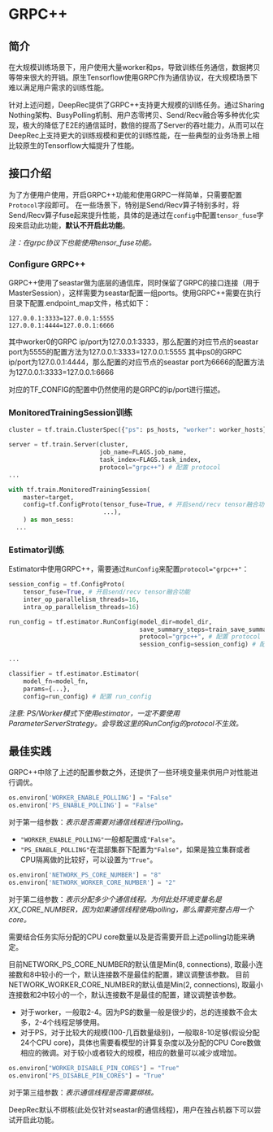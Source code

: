 # GRPC++
## 简介
在大规模训练场景下，用户使用大量worker和ps，导致训练任务通信，数据拷贝等带来很大的开销。原生Tensorflow使用GRPC作为通信协议，在大规模场景下难以满足用户需求的训练性能。
​

针对上述问题，DeepRec提供了GRPC++支持更大规模的训练任务。通过Sharing Nothing架构、BusyPolling机制、用户态零拷贝、Send/Recv融合等多种优化实现，极大的降低了E2E的通信延时，数倍的提高了Server的吞吐能力，从而可以在DeepRec上支持更大的训练规模和更优的训练性能，在一些典型的业务场景上相比较原生的Tensorflow大幅提升了性能。
## 接口介绍
为了方便用户使用，开启GRPC++功能和使用GRPC一样简单，只需要配置`Protocol`字段即可。
在一些场景下，特别是Send/Recv算子特别多时，将Send/Recv算子fuse起来提升性能，具体的是通过在`config`中配置`tensor_fuse`字段来启动此功能，**默认不开启此功能**。

_注：在grpc协议下也能使用tensor_fuse功能。_

### Configure GRPC++
GRPC++使用了seastar做为底层的通信库，同时保留了GRPC的接口连接（用于MasterSession），这样需要为seastar配置一组ports。使用GRPC++需要在执行目录下配置.endpoint_map文件，格式如下：

```
127.0.0.1:3333=127.0.0.1:5555
127.0.0.1:4444=127.0.0.1:6666
```
其中worker0的GRPC ip/port为127.0.0.1:3333，那么配置的对应节点的seastar port为5555的配置方法为127.0.0.1:3333=127.0.0.1:5555
其中ps0的GRPC ip/port为127.0.0.1:4444，那么配置的对应节点的seastar port为6666的配置方法为127.0.0.1:3333=127.0.0.1:6666

对应的TF_CONFIG的配置中仍然使用的是GRPC的ip/port进行描述。

### MonitoredTrainingSession训练
```python
cluster = tf.train.ClusterSpec({"ps": ps_hosts, "worker": worker_hosts})

server = tf.train.Server(cluster,
                         job_name=FLAGS.job_name,
                         task_index=FLAGS.task_index,
                         protocol="grpc++") # 配置 protocol 
...

with tf.train.MonitoredTrainingSession(
    master=target,
    config=tf.ConfigProto(tensor_fuse=True, # 开启send/recv tensor融合功能
                          ...),
    ) as mon_sess:
  ...
```
### Estimator训练
Estimator中使用GRPC++，需要通过`RunConfig`来配置`protocol="grpc++"`：
```python
session_config = tf.ConfigProto(
    tensor_fuse=True, # 开启send/recv tensor融合功能
    inter_op_parallelism_threads=16,
    intra_op_parallelism_threads=16)

run_config = tf.estimator.RunConfig(model_dir=model_dir, 
                                    save_summary_steps=train_save_summary_steps,
                                    protocol="grpc++", # 配置 protocol
                                    session_config=session_config) # 配置config

...

classifier = tf.estimator.Estimator(
    model_fn=model_fn,
    params={...},
    config=run_config) # 配置 run_config
```
_注意: PS/Worker模式下使用estimator，一定不要使用ParameterServerStrategy。会导致这里的RunConfig的protocol不生效。_
## 最佳实践
GRPC++中除了上述的配置参数之外，还提供了一些环境变量来供用户对性能进行调优。
```python
os.environ['WORKER_ENABLE_POLLING'] = "False"
os.environ['PS_ENABLE_POLLING'] = "False"
```
对于第一组参数：_表示是否需要对通信线程进行polling。_

- `"WORKER_ENABLE_POLLING"`一般都配置成`"False"`。
- `"PS_ENABLE_POLLING"`在混部集群下配置为`"False"`，如果是独立集群或者CPU隔离做的比较好，可以设置为`"True"`。

```python
os.environ['NETWORK_PS_CORE_NUMBER'] = "8"
os.environ['NETWORK_WORKER_CORE_NUMBER'] = "2"
```
对于第二组参数：_表示分配多少个通信线程。为何此处环境变量名是XX_CORE_NUMBER，因为如果通信线程使用polling，那么需要完整占用一个core。_

需要结合任务实际分配的CPU core数量以及是否需要开启上述polling功能来确定。

目前NETWORK_PS_CORE_NUMBER的默认值是Min(8, connections), 取最小连接数和8中较小的一个，默认连接数不是最佳的配置，建议调整该参数。
目前NETWORK_WORKER_CORE_NUMBER的默认值是Min(2, connections), 取最小连接数和2中较小的一个，默认连接数不是最佳的配置，建议调整该参数。

- 对于worker，一般取2-4。因为PS的数量一般是很少的，总的连接数不会太多，2-4个线程足够使用。
- 对于PS，对于比较大的规模(100-几百数量级别)，一般取8-10足够(假设分配24个CPU core)，具体也需要看模型的计算复杂度以及分配的CPU Core数做相应的微调。对于较小或者较大的规模，相应的数量可以减少或增加。


```python
os.environ["WORKER_DISABLE_PIN_CORES"] = "True"
os.environ["PS_DISABLE_PIN_CORES"] = "True"
```
对于第三组参数：_表示通信线程是否需要绑核。_

DeepRec默认不绑核(此处仅针对seastar的通信线程)，用户在独占机器下可以尝试开启此功能。
